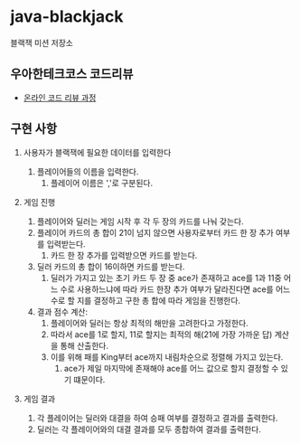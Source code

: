 # java-blackjack

블랙잭 미션 저장소

## 우아한테크코스 코드리뷰

- [온라인 코드 리뷰 과정](https://github.com/woowacourse/woowacourse-docs/blob/master/maincourse/README.md)

## 구현 사항

1. 사용자가 블랙잭에 필요한 데이터를 입력한다
    1. 플레이어들의 이름을 입력한다.
        1. 플레이어 이름은 ','로 구분된다.

2. 게임 진행
    1. 플레이어와 딜러는 게임 시작 후 각 두 장의 카드를 나눠 갖는다.
    2. 플레이어 카드의 총 합이 21이 넘지 않으면 사용자로부터 카드 한 장 추가 여부를 입력받는다.
        1. 카드 한 장 추가를 입력받으면 카드를 받는다.
    3. 딜러 카드의 총 합이 16이하면 카드를 받는다.
        1. 딜러가 가지고 있는 초기 카드 두 장 중 ace가 존재하고 ace를 1과 11중 어느 수로 사용하느냐에 따라 카드 한장 추가 여부가 달라진다면 ace를 어느 수로 할 지를 결정하고 구한 총 합에
           따라 게임을 진행한다.
    4. 결과 점수 계산:
        1. 플레이어와 딜러는 항상 최적의 해만을 고려한다고 가정한다.
        2. 따라서 ace를 1로 할지, 11로 할지는 최적의 해(21에 가장 가까운 답) 계산을 통해 산출한다.
        3. 이를 위해 패를 King부터 ace까지 내림차순으로 정렬해 가지고 있는다.
            1. ace가 제일 마지막에 존재해야 ace를 어느 값으로 할지 결정할 수 있기 떄문이다.

3. 게임 결과
    1. 각 플레이어는 딜러와 대결을 하여 승패 여부를 결정하고 결과를 출력한다.
    2. 딜러는 각 플레이어와의 대결 결과를 모두 종합하여 결과를 출력한다.